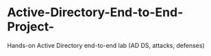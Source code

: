 # Active-Directory-End-to-End-Project-
Hands-on Active Directory end-to-end lab (AD DS, attacks, defenses)
